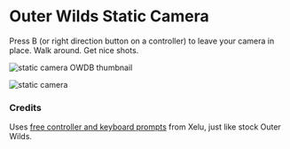 # Outer Wilds Static Camera

Press B (or right direction button on a controller) to leave your camera in place. Walk around. Get nice shots. 

![static camera OWDB thumbnail](https://user-images.githubusercontent.com/22628069/146268648-9a0bba75-b50d-41d1-b796-25f1f7e02ea5.png)

![static camera](https://user-images.githubusercontent.com/22628069/143537259-7765bec4-3807-4b5b-916f-e227e9d77b1e.png)

### Credits

Uses [free controller and keyboard prompts](https://thoseawesomeguys.com/prompts/) from Xelu, just like stock Outer Wilds.
